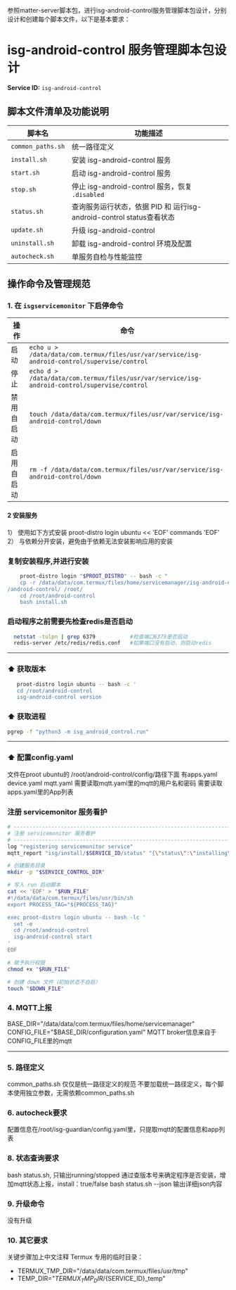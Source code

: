 参照matter-server脚本包，进行isg-android-control服务管理脚本包设计，分别设计和创建每个脚本文件，以下是基本要求：


# isg-android-control 服务管理脚本包设计

**Service ID:** `isg-android-control`


## 脚本文件清单及功能说明

| 脚本名               | 功能描述                          |
| ----------------- | ----------------------------- |
| `common_paths.sh` | 统一路径定义                        |
| `install.sh`      | 安装 isg-android-control 服务                |
| `start.sh`        | 启动 isg-android-control 服务                |
| `stop.sh`         | 停止 isg-android-control 服务，恢复 `.disabled` |
| `status.sh`       | 查询服务运行状态，依据 PID 和 运行isg-android-control status查看状态     |
| `update.sh`       | 升级 isg-android-control                  |
| `uninstall.sh`    | 卸载 isg-android-control 环境及配置             |
| `autocheck.sh`    | 单服务自检与性能监控                    |


## 操作命令及管理规范

### 1. 在 `isgservicemonitor` 下启停命令
| 操作    | 命令                                                                                |
| ----- | --------------------------------------------------------------------------------- |
| 启动    | `echo u > /data/data/com.termux/files/usr/var/service/isg-android-control/supervise/control` |
| 停止    | `echo d > /data/data/com.termux/files/usr/var/service/isg-android-control/supervise/control` |
| 禁用自启动 | `touch /data/data/com.termux/files/usr/var/service/isg-android-control/down`                 |
| 启用自启动 | `rm -f /data/data/com.termux/files/usr/var/service/isg-android-control/down`                 |

#### 2 安装服务
1） 使用如下方式安装
    proot-distro login ubuntu << 'EOF'
    commands
    'EOF'
2） 与依赖分开安装，避免由于依赖无法安装影响应用的安装

### 复制安装程序,并进行安装

```bash
    proot-distro login "$PROOT_DISTRO" -- bash -c "
    cp -r /data/data/com.termux/files/home/servicemanager/isg-android-control
/android-control/ /root/
    cd /root/android-control
    bash install.sh
```

### 启动程序之前需要先检查redis是否启动
```bash
  netstat -tulpn | grep 6379           #检查端口6379是否启动
  redis-server /etc/redis/redis.conf   #如果端口没有启动，则启动redis
```
---

### ⬆️ 获取版本

```bash
   proot-distro login ubuntu -- bash -c '
   cd /root/android-control
   isg-android-control version

```
### ⬆️ 获取进程
```bash
pgrep -f "python3 -m isg_android_control.run"

```

---
### ⬆️ 配置config.yaml
文件在proot ubuntu的 /root/android-control/config/路径下面
有apps.yaml  device.yaml  mqtt.yaml
需要读取mqtt.yaml里的mqtt的用户名和密码
需要读取apps.yaml里的App列表


### 注册 servicemonitor 服务看护

```bash
# -----------------------------------------------------------------------------
# 注册 servicemonitor 服务看护
# -----------------------------------------------------------------------------
log "registering servicemonitor service"
mqtt_report "isg/install/$SERVICE_ID/status" "{\"status\":\"installing\",\"message\":\"registering servicemonitor service\",\"timestamp\":$(date +%s)}"

# 创建服务目录
mkdir -p "$SERVICE_CONTROL_DIR"

# 写入 run 启动脚本
cat << 'EOF' > "$RUN_FILE"
#!/data/data/com.termux/files/usr/bin/sh
export PROCESS_TAG="${PROCESS_TAG}"

exec proot-distro login ubuntu -- bash -lc '
  set -e
  cd /root/android-control
  isg-android-control start
'
EOF

# 赋予执行权限
chmod +x "$RUN_FILE"

# 创建 down 文件（初始状态不自启）
touch "$DOWN_FILE"
```


### 4. MQTT上报
BASE_DIR="/data/data/com.termux/files/home/servicemanager"
CONFIG_FILE="$BASE_DIR/configuration.yaml"
MQTT broker信息来自于CONFIG_FILE里的mqtt

---

### 5. 路径定义
common_paths.sh 仅仅是统一路径定义的规范
不要加载统一路径定义，每个脚本使用独立参数，无需依赖common_paths.sh

### 6. autocheck要求
配置信息在/root/isg-guardian/config.yaml里，只提取mqtt的配置信息和app列表

### 8. 状态查询要求
bash status.sh, 只输出running/stopped
通过查版本号来确定程序是否安装，增加mqtt状态上报，install：true/false
bash status.sh --json 输出详细json内容

### 9. 升级命令
没有升级

### 10. 其它要求
关键步骤加上中文注释
Termux 专用的临时目录：
  - TERMUX_TMP_DIR="/data/data/com.termux/files/usr/tmp"
  - TEMP_DIR="$TERMUX_TMP_DIR/${SERVICE_ID}_temp"
